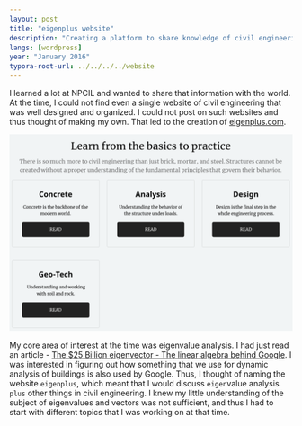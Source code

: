 ```yaml
---
layout: post
title: "eigenplus website"
description: "Creating a platform to share knowledge of civil engineering."
langs: [wordpress]
year: "January 2016"
typora-root-url: ../../../../website
---
```


I learned a lot at NPCIL and wanted to share that information with the world. At the time, I could not find even a single website of civil engineering that was well designed and organized. I could not post on such websites and thus thought of making my own. That led to the creation of [eigenplus.com](https://www.eigenplus.com/). 

![image-20220217094447189](/assets/images/image-20220217094447189.png)

My core area of interest at the time was eigenvalue analysis. I had just read an article - [The $25 Billion eigenvector - The linear algebra behind Google](https://www.rose-hulman.edu/~bryan/googleFinalVersionFixed.pdf). I was interested in figuring out how something that we use for dynamic analysis of buildings is also used by Google. Thus, I thought of naming the website `eigenplus`, which meant that I would discuss `eigen`value analysis `plus` other things in civil engineering. I knew my little understanding of the subject of eigenvalues and vectors was not sufficient, and thus I had to start with different topics that I was working on at that time.
